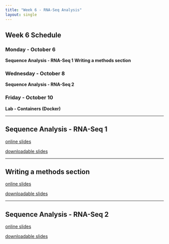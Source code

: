 ```yaml
---
title: "Week 6 - RNA-Seq Analysis"
layout: single
---
```


## Week 6 Schedule

### Monday - October 6
**Sequence Analysis - RNA-Seq 1**
**Writing a methods section**

### Wednesday - October 8
**Sequence Analysis - RNA-Seq 2**

### Friday - October 10
**Lab - Containers (Docker)**

---

## Sequence Analysis - RNA-Seq 1

[online slides](https://docs.google.com/presentation/d/1JG4fQtjfRvM8JJ71rmpw4JoxxB11zexUaRNcnB7N5ZQ/present?usp=sharing)

[downloadable slides](https://docs.google.com/presentation/d/1JG4fQtjfRvM8JJ71rmpw4JoxxB11zexUaRNcnB7N5ZQ/export/pptx)

---

## Writing a methods section

[online slides](https://docs.google.com/presentation/d/1hISPEffc051osU0H6i8O0b1b2V6wC8tpoBQODOnSF3g/present?usp=sharing)

[downloadable slides](https://docs.google.com/presentation/d/1hISPEffc051osU0H6i8O0b1b2V6wC8tpoBQODOnSF3g/export/pptx)

---

## Sequence Analysis - RNA-Seq 2

[online slides](https://docs.google.com/presentation/d/1VRS2bGS3Gq4sMXWwJGvvCaPDGk1FoSjo6jRANzHOeNg/present?usp=sharing)

[downloadable slides](https://docs.google.com/presentation/d/1VRS2bGS3Gq4sMXWwJGvvCaPDGk1FoSjo6jRANzHOeNg/export/pptx)
